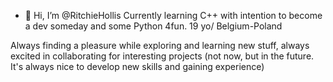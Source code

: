 - 👋 Hi, I’m @RitchieHollis
Currently learning C++ with intention to become a dev someday and some Python 4fun.
19 yo/ Belgium-Poland

Always finding a pleasure while exploring and learning new stuff, always excited in collaborating for interesting projects (not now, but in the future. It's always nice to develop
new skills and gaining experience)

<!---
RitchieHollis/RitchieHollis is a ✨ special ✨ repository because its `README.md` (this file) appears on your GitHub profile.
You can click the Preview link to take a look at your changes.
--->
